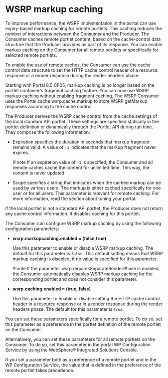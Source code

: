 # WSRP markup caching

To improve performance, the WSRP implementation in the portal can use expiry-based markup caching for remote portlets. This caching reduces the number of interactions between the Consumer and the Producer. The Consumer caches remote portlet content, based on the cache-control data structure that the Producer provides as part of its response. You can enable markup caching on the Consumer for all remote portlets or specifically for selected remote portlets.

To enable the use of remote caches, the Consumer can use the cache control data structure to set the HTTP cache control header of a resource response or a render response during the render headers phase.

Starting with Portal 8.5 CF05, markup caching is no longer based on the portlet container's fragment caching feature. You can now use WSRP markup caching without enabling fragment caching. The WSRP Consumer uses the Portal cache wsrp.cache.markup to store WSRP getMarkup responses according to the cache control.

The Producer derives the WSRP cache control from the cache settings of the local standard API portlet. These settings are specified statically in the portlet definition or dynamically through the Portlet API during run time. They comprise the following information:

-   Expiration specifies the duration in seconds that markup fragment remains valid. A value of `-1` indicates that the markup fragment never expires.

    !!!note
        If an expiration value of `-1` is specified, the Consumer and all remote caches cache the content for unlimited time. This way, the content is never updated.

-   Scope specifies a string that indicates when the cached markup can be used by various users. The markup is either cached specifically for one user or for all users. This parameter is relevant for remote caching. For more information, read the section about tuning your portal.

If the local portlet is not a standard API portlet, the Producer does not return any cache control information. It disables caching for this portlet.

The Consumer can configure WSRP markup caching by using the following configuration parameters:

-   **wsrp.markupcaching.enabled = (false,true)**

    Use this parameter to enable or disable WSRP markup caching. The default for this parameter is `false`. This default setting means that WSRP markup caching is disabled, if no value is specified for this parameter.

    !!!note
        If the parameter wsrp.requiresSeparateRenderPhase is enabled, the Consumer automatically disables WSRP markup caching for the corresponding portlet and does not consider this parameter.

-   **wsrp.caching.enabled = (true, false)**

    Use this parameter to enable or disable setting the HTTP cache control header in a resource response or in a render response during the render headers phase. The default for this parameter is `true`.


You can set these parameters specifically for a remote portlet. To do so, set this parameter as a preference in the portlet definition of the remote portlet on the Consumer.

Alternatively, you can set these parameters for all remote portlets on the Consumer. To do so, set this parameter in the portal WP Configuration Service by using the WebSphere® Integrated Solutions Console.

If you set a parameter both as a preference of a remote portlet and in the WP Configuration Service, the value that is defined in the preference of the remote portlet takes precedence.


